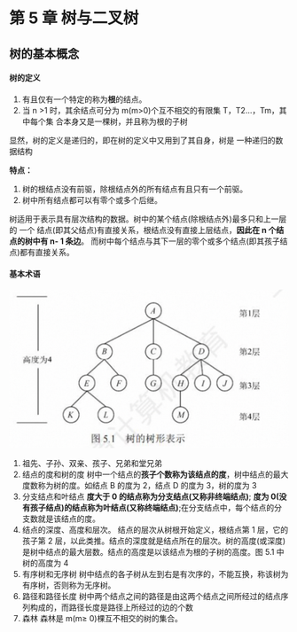 # 第 5 章 树与二叉树

## 树的基本概念

#### 树的定义

1. 有且仅有一个特定的称为**根**的结点。
2. 当 n >1 时，其余结点可分为 m(m>0)个互不相交的有限集 T，T2...，Tm，其中每个集
   合本身又是一棵树，并且称为根的子树

显然，树的定义是递归的，即在树的定义中又用到了其自身，树是 一种递归的数据结构

**特点：**

1. 树的根结点没有前驱，除根结点外的所有结点有且只有一个前驱。
2. 树中所有结点都可以有零个或多个后继。

树适用于表示具有层次结构的数据。树中的某个结点(除根结点外)最多只和上一层的 一个
结点(即其父结点)有直接关系，根结点没有直接上层结点，**因此在 n 个结点的树中有 n- 1 条边**。 而树中每个结点与其下一层的零个或多个结点(即其孩子结点)都有直接关系。

#### 基本术语

![alt text](./img/树的树形表示.png)

1. 祖先、子孙、双亲、孩子、兄弟和堂兄弟
2. 结点的度和树的度
   树中一个结点的**孩子个数称为该结点的度**，树中结点的最大度数称为树的度。如结点 B 的度为 2，结点 D 的度为 3，树的度为 3
3. 分支结点和叶结点
   **度大于 0 的结点称为分支结点(又称非终端结点)**; **度为 0(没有孩子结点)的结点称为叶结点(又称终端结点)**;在分支结点中，每个结点的分支数就是该结点的度。
4. 结点的深度、高度和层次。
   结点的层次从树根开始定义，根结点第 1 层，它的孩子第 2 层，以此类推。结点的深度就是结点所在的层次。树的高度(或深度)是树中结点的最大层数。结点的高度是以该结点为根的子树的高度。图 5.1 中树的高度为 4
5. 有序树和无序树
   树中结点的各子树从左到右是有次序的，不能互换，称该树为有序树，否则称为无序树。
6. 路径和路径长度
   树中两个结点之间的路径是由这两个结点之间所经过的结点序列构成的，而路径长度是路径上所经过的边的个数
7. 森林
   森林是 m(m≥ 0)棵互不相交的树的集合。
